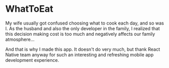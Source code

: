 # WhatToEat
My wife usually got confused choosing what to cook each day, and so was I. As the husband and also the only developer in the family, I realized that this decision making cost is too much and negatively affects our family atmosphere...

And that is why I made this app. It doesn't do very much, but thank React Native team anyway for such an interesting and refreshing mobile app development experience.
